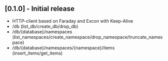 ## [0.1.0] - Initial release
  - HTTP-client based on Faraday and Excon with Keep-Alive
  - /db (list_db/create_db/drop_db)
  - /db/{database}/namespaces (list_namespaces/create_namespace/drop_namespace/truncate_namespace)
  - /db/{database}/namespaces/{namespace}/items (insert_items/get_items)

